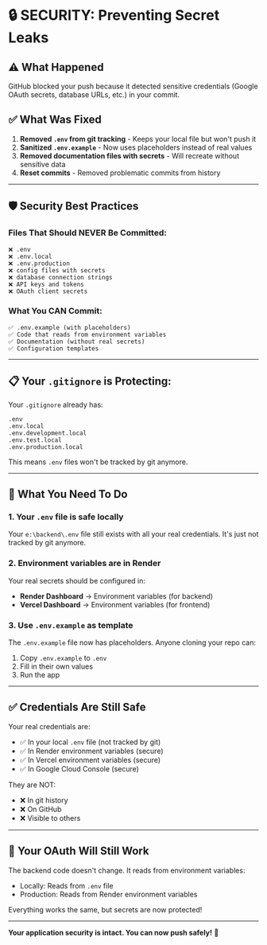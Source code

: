 # 🔒 SECURITY: Preventing Secret Leaks

## ⚠️ **What Happened**

GitHub blocked your push because it detected sensitive credentials (Google OAuth secrets, database URLs, etc.) in your commit.

## ✅ **What Was Fixed**

1. **Removed `.env` from git tracking** - Keeps your local file but won't push it
2. **Sanitized `.env.example`** - Now uses placeholders instead of real values  
3. **Removed documentation files with secrets** - Will recreate without sensitive data
4. **Reset commits** - Removed problematic commits from history

---

## 🛡️ **Security Best Practices**

### **Files That Should NEVER Be Committed:**

```
❌ .env
❌ .env.local
❌ .env.production
❌ config files with secrets
❌ database connection strings
❌ API keys and tokens
❌ OAuth client secrets
```

### **What You CAN Commit:**

```
✅ .env.example (with placeholders)
✅ Code that reads from environment variables
✅ Documentation (without real secrets)
✅ Configuration templates
```

---

## 📋 **Your `.gitignore` is Protecting:**

Your `.gitignore` already has:
```
.env
.env.local
.env.development.local
.env.test.local
.env.production.local
```

This means `.env` files won't be tracked by git anymore.

---

## 🔧 **What You Need To Do**

### **1. Your `.env` file is safe locally**

Your `e:\backend\.env` file still exists with all your real credentials. It's just not tracked by git anymore.

### **2. Environment variables are in Render**

Your real secrets should be configured in:
- **Render Dashboard** → Environment variables (for backend)
- **Vercel Dashboard** → Environment variables (for frontend)

### **3. Use `.env.example` as template**

The `.env.example` file now has placeholders. Anyone cloning your repo can:
1. Copy `.env.example` to `.env`
2. Fill in their own values
3. Run the app

---

## ✅ **Credentials Are Still Safe**

Your real credentials are:
- ✅ In your local `.env` file (not tracked by git)
- ✅ In Render environment variables (secure)
- ✅ In Vercel environment variables (secure)
- ✅ In Google Cloud Console (secure)

They are NOT:
- ❌ In git history
- ❌ On GitHub
- ❌ Visible to others

---

## 🚀 **Your OAuth Will Still Work**

The backend code doesn't change. It reads from environment variables:
- Locally: Reads from `.env` file
- Production: Reads from Render environment variables

Everything works the same, but secrets are now protected!

---

**Your application security is intact. You can now push safely!** 🔐
